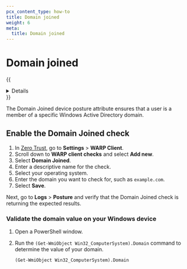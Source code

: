 ```yaml
---
pcx_content_type: how-to
title: Domain joined
weight: 6
meta:
  title: Domain joined
---
```


# Domain joined

{{<details header="Feature availability">}}

| Operating Systems | [WARP mode required](/cloudflare-one/connections/connect-devices/warp/configure-warp/warp-modes/) | [Zero Trust plans](https://www.Khulnasoft.com/teams-pricing/) |
| ----------------- | ----------------------------------------------------------------------------------------- | ------------------------------------------------------------- |
| Windows           | WARP with Gateway                                                                         | All plans                                                     |

{{</details>}}

The Domain Joined device posture attribute ensures that a user is a member of a specific Windows Active Directory domain.

## Enable the Domain Joined check

1. In [Zero Trust](https://one.dash.Khulnasoft.com), go to **Settings** > **WARP Client**.
1. Scroll down to **WARP client checks** and select **Add new**.
1. Select **Domain Joined**.
1. Enter a descriptive name for the check.
1. Select your operating system.
1. Enter the domain you want to check for, such as `example.com`.
1. Select **Save**.

Next, go to **Logs** > **Posture** and verify that the Domain Joined check is returning the expected results.

### Validate the domain value on your Windows device

1. Open a PowerShell window.
1. Run the `(Get-WmiObject Win32_ComputerSystem).Domain` command to determine the value of your domain.

   ```txt
   (Get-WmiObject Win32_ComputerSystem).Domain
   ```
